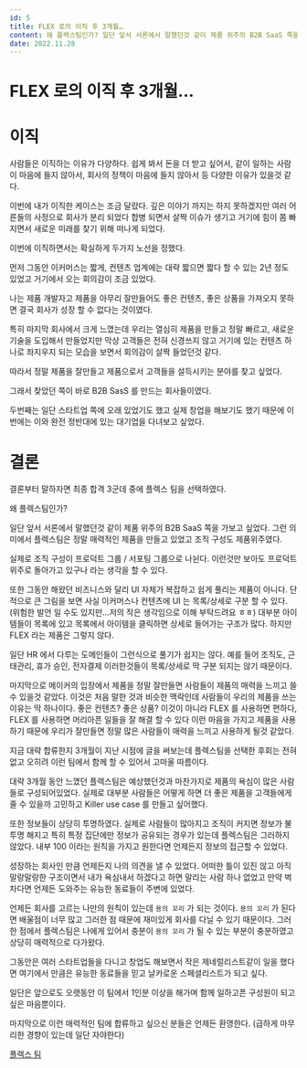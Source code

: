 ```yaml
---
id: 5
title: FLEX 로의 이직 후 3개월…
content: 왜 플렉스팀인가? 일단 앞서 서론에서 말했던것 같이 제품 위주의 B2B SaaS 쪽을 가보고 싶었다. 그런 의미에서 플렉스팀은 정말 매력적인 제품을 만들고 있었고 조직 구성도 제품위주였다.
date: 2022.11.28
---
```


# FLEX 로의 이직 후 3개월…

# 이직

사람들은 이직하는 이유가 다양하다. 쉽게 봐서 돈을 더 받고 싶어서, 같이 일하는 사람이 마음에 들지 않아서, 회사의 정책이 마음에 들지 않아서 등 다양한 이유가 있을것 같다.

이번에 내가 이직한 케이스는 조금 달랐다. 깊은 이야기 까지는 하지 못하겠지만 여러 어른들의 사정으로 회사가 분리 되었다 합병 되면서 살짝 이슈가 생기고 거기에 힘이 쫌 빠지면서 새로운 미래를 찾기 위해 떠나게 되었다.

이번에 이직하면서는 확실하게 두가지 노선을 정했다.

먼저 그동안 이커머스는 짧게, 컨텐츠 업계에는 대략 짧으면 짧다 할 수 있는 2년 정도 있었고 거기에서 오는 회의감이 조금 있었다.

나는 제품 개발자고 제품을 아무리 잘만들어도 좋은 컨텐츠, 좋은 상품을 가져오지 못하면 결국 회사가 성장 할 수 없다는 것이였다.

특히 마지막 회사에서 크게 느꼈는데 우리는 열심히 제품을 만들고 정말 빠르고, 새로운 기술을 도입해서 만들었지만 막상 고객들은 전혀 신경쓰지 않고 거기에 있는 컨텐츠 하나로 좌지우지 되는 모습을 보면서 회의감이 살짝 들었던것 같다.

따라서 정말 제품을 잘만들고 제품으로서 고객들을 설득시키는 분야를 찾고 싶었다. 

그래서 찾았던 쪽이 바로 B2B SasS 를 만드는 회사들이였다.

두번째는 일단 스타트업 쪽에 오래 있었기도 했고 실제 창업을 해보기도 했기 때문에 이번에는 이와 완전 정반대에 있는 대기업을 다녀보고 싶었다.

# 결론

결론부터 말하자면 최종 합격 3군데 중에 플렉스 팀을 선택하였다.

왜 플렉스팀인가?

일단 앞서 서론에서 말했던것 같이 제품 위주의 B2B SaaS 쪽을 가보고 싶었다. 그런 의미에서 플렉스팀은 정말 매력적인 제품을 만들고 있었고 조직 구성도 제품위주였다.

실제로 조직 구성이 프로덕트 그룹 / 서포팅 그룹으로 나뉜다. 이런것만 보아도 프로덕트 위주로 돌아가고 있구나 라는 생각을 할 수 있다.

또한 그동안 해왔던 비즈니스와 달리 UI 자체가 복잡하고 쉽게 풀리는 제품이 아니다. 단적으로 큰 그림을 보면 사실 이커머스나 컨텐츠에 UI 는 목록/상세로 구분 할 수 있다. (위험한 발언 일 수도 있지만…저의 작은 생각임으로 이해 부탁드려요 ㅎㅎ)
대부분 아이템들이 목록에 있고 목록에서 아이템을 클릭하면 상세로 들어가는 구조가 많다. 하지만 FLEX 라는 제품은 그렇지 않다. 

일단 HR 에서 다루는 도메인들이 그런식으로 풀기가 쉽지는 않다. 예를 들어 조직도, 근태관리, 휴가 승인, 전자결제 이러한것들이 목록/상세로 딱 구분 되지는 않기 때문이다.

마지막으로 메이커의 입장에서 제품을 정말 잘만들면 사람들이 제품의 매력을 느끼고 쓸 수 있을것 같았다. 이것은 처음 말한 것과 비슷한 맥락인데 사람들이 우리의 제품을 쓰는 이유는 딱 하나이다. 좋은 컨텐츠? 좋은 상품? 이것이 아니라 FLEX 를 사용하면 편하다, FLEX 를 사용하면 머리아픈 일들을 잘 해결 할 수 있다 이런 마음을 가지고 제품을 사용하기 때문에 우리가 잘만들면 정말 많은 사람들이 매력을 느끼고 사용하게 될것 같았다.

지금 대략 합류한지 3개월이 지난 시점에 글을 써보는데 플렉스팀을 선택한 후회는 전혀 없고 오히려 이런 팀에서 함께 할 수 있어서 고마울 따름이다.

대략 3개월 동안 느꼈던 플렉스팀은 예상했던것과 마찬가지로 제품의 욕심이 많은 사람들로 구성되어있었다. 실제로 대부분 사람들은 어떻게 하면 더 좋은 제품을 고객들에게 줄 수 있을까 고민하고 Killer use case 를 만들고 싶어했다.

또한 정보들이 상당히 투명하였다. 실제로 사람들이 많아지고 조직이 커지면 정보가 불투명 해지고 특히 특정 집단에만 정보가 공유되는 경우가 있는데 플렉스팀은 그러하지 않았다. 내부 100 이라는 원칙을 가지고 원한다면 언제든지 정보의 접근할 수 있었다.

성장하는 회사인 만큼 언제든지 나의 의견을 낼 수 있었다. 어떠한 틀이 있진 않고 아직 말랑말랑한 구조이면서 내가 욕심내서 하겠다고 하면 말리는 사람 하나 없었고 만약 벅차다면 언제든 도와주는 유능한 동료들이 주변에 있었다.

언제든 회사를 고르는 나만의 원칙이 있는데 `용의 꼬리` 가 되는 것이다. `용의 꼬리` 가 된다면 배울점이 너무 많고 그러한 점 때문에 재미있게 회사를 다닐 수 있기 때문이다. 그러한 점에서 플렉스팀은 나에게 있어서 충분이 `용의 꼬리` 가 될 수 있는 부분이 충분하였고 상당히 매력적으로 다가왔다.

그동안은 여러 스타트업들을 다니고 창업도 해보면서 작은 제네럴리스트같이 일을 했다면 여기에서 만큼은 유능한 동료들을 믿고 날카로운 스페셜리스트가 되고 싶다.

일단은 앞으로도 오랫동안 이 팀에서 1인분 이상을 해가며 함께 일하고픈 구성원이 되고싶은 마음뿐이다.

마지막으로 이런 매력적인 팀에 합류하고 싶으신 분들은 언제든 환영한다. (급하게 마무리한 경향이 있는데 일단 자야한다)

[플렉스 팀](https://career.flex.team/recruit)